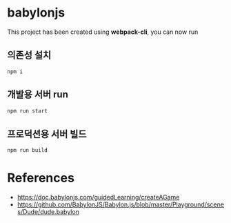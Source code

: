 # babylonjs

This project has been created using **webpack-cli**, you can now run

## 의존성 설치
```
npm i
```

## 개발용 서버 run

```bash
npm run start
```

## 프로덕션용 서버 빌드
```bash
npm run build

```

# References
- https://doc.babylonjs.com/guidedLearning/createAGame
- https://github.com/BabylonJS/Babylon.js/blob/master/Playground/scenes/Dude/dude.babylon
